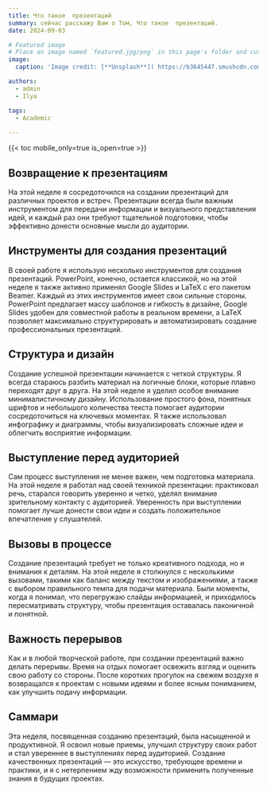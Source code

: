```yaml
---
title: Что такое  презентаций
summary: cейчас расскажу Вам о Том, Что такое  презентаций.
date: 2024-09-03

# Featured image
# Place an image named `featured.jpg/png` in this page's folder and customize its options here.
image:
  caption: 'Image credit: [**Unsplash**]( https://b3645447.smushcdn.com/3645447/wp-content/uploads/2023/04/033023-Presenting-Blog-Image-scaled.jpg?lossy=2&strip=1&webp=1)'

authors:
  - admin
  - Ilya

tags:
  - Academic
  
---
```




{{< toc mobile_only=true is_open=true >}}

## Возвращение к презентациям

На этой неделе я сосредоточился на создании презентаций для различных проектов и встреч. Презентации всегда были важным инструментом для передачи информации и визуального представления идей, и каждый раз они требуют тщательной подготовки, чтобы эффективно донести основные мысли до аудитории.

## Инструменты для создания презентаций

В своей работе я использую несколько инструментов для создания презентаций. PowerPoint, конечно, остается классикой, но на этой неделе я также активно применял Google Slides и LaTeX с его пакетом Beamer. Каждый из этих инструментов имеет свои сильные стороны. PowerPoint предлагает массу шаблонов и гибкость в дизайне, Google Slides удобен для совместной работы в реальном времени, а LaTeX позволяет максимально структурировать и автоматизировать создание профессиональных презентаций.

## Структура и дизайн

Создание успешной презентации начинается с четкой структуры. Я всегда стараюсь разбить материал на логичные блоки, которые плавно переходят друг в друга. На этой неделе я уделил особое внимание минималистичному дизайну. Использование простого фона, понятных шрифтов и небольшого количества текста помогает аудитории сосредоточиться на ключевых моментах. Я также использовал инфографику и диаграммы, чтобы визуализировать сложные идеи и облегчить восприятие информации.

## Выступление перед аудиторией

Сам процесс выступления не менее важен, чем подготовка материала. На этой неделе я работал над своей техникой презентации: практиковал речь, старался говорить уверенно и четко, уделял внимание зрительному контакту с аудиторией. Уверенность при выступлении помогает лучше донести свои идеи и создать положительное впечатление у слушателей.

## Вызовы в процессе

Создание презентаций требует не только креативного подхода, но и внимания к деталям. На этой неделе я столкнулся с несколькими вызовами, такими как баланс между текстом и изображениями, а также с выбором правильного темпа для подачи материала. Были моменты, когда я понимал, что перегружаю слайды информацией, и приходилось пересматривать структуру, чтобы презентация оставалась лаконичной и понятной.

## Важность перерывов

Как и в любой творческой работе, при создании презентаций важно делать перерывы. Время на отдых помогает освежить взгляд и оценить свою работу со стороны. После коротких прогулок на свежем воздухе я возвращался к проектам с новыми идеями и более ясным пониманием, как улучшить подачу информации.

## Саммари

Эта неделя, посвященная созданию презентаций, была насыщенной и продуктивной. Я освоил новые приемы, улучшил структуру своих работ и стал увереннее в выступлениях перед аудиторией. Создание качественных презентаций — это искусство, требующее времени и практики, и я с нетерпением жду возможности применить полученные знания в будущих проектах.
